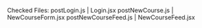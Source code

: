 Checked Files:
postLogin.js | Login.jsx
postNewCourse.js | NewCourseForm.jsx
postNewCourseFeed.js | NewCourseFeed.jsx
